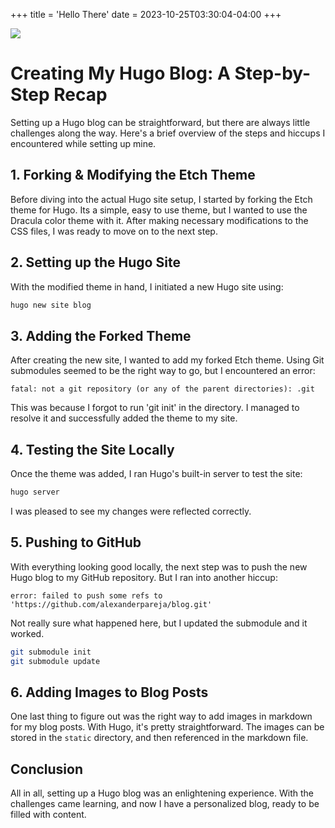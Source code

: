 +++
title = 'Hello There'
date = 2023-10-25T03:30:04-04:00
+++

![](/images/firstpost.jpg)

# Creating My Hugo Blog: A Step-by-Step Recap

Setting up a Hugo blog can be straightforward, but there are always little challenges along the way. Here's a brief overview of the steps and hiccups I encountered while setting up mine.

## 1. **Forking & Modifying the Etch Theme**
Before diving into the actual Hugo site setup, I started by forking the Etch theme for Hugo. Its a simple, easy to use theme, but I wanted to use the Dracula color theme with it. After making necessary modifications to the CSS files, I was ready to move on to the next step.

## 2. **Setting up the Hugo Site**
With the modified theme in hand, I initiated a new Hugo site using:
```bash
hugo new site blog
```

## 3. **Adding the Forked Theme**
After creating the new site, I wanted to add my forked Etch theme. Using Git submodules seemed to be the right way to go, but I encountered an error:
```
fatal: not a git repository (or any of the parent directories): .git
```
This was because I forgot to run 'git init' in the directory. I managed to resolve it and successfully added the theme to my site.

## 4. **Testing the Site Locally**
Once the theme was added, I ran Hugo's built-in server to test the site:
```bash
hugo server
```
I was pleased to see my changes were reflected correctly.

## 5. **Pushing to GitHub**
With everything looking good locally, the next step was to push the new Hugo blog to my GitHub repository. But I ran into another hiccup:
```
error: failed to push some refs to 'https://github.com/alexanderpareja/blog.git'
```
Not really sure what happened here, but I updated the submodule and it worked.
```bash
git submodule init
git submodule update
```
## 6. **Adding Images to Blog Posts**
One last thing to figure out was the right way to add images in markdown for my blog posts. With Hugo, it's pretty straightforward. The images can be stored in the `static` directory, and then referenced in the markdown file.

## **Conclusion**
All in all, setting up a Hugo blog was an enlightening experience. With the challenges came learning, and now I have a personalized blog, ready to be filled with content.
